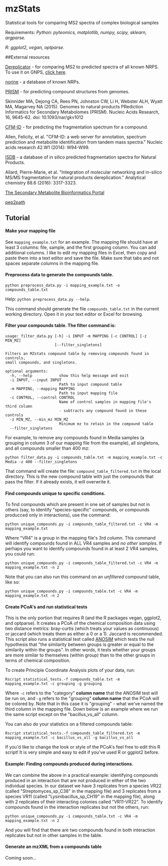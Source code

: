 # mzStats
Statistical tools for comparing MS2 spectra of complex biological samples

Requirements:
*Python: pyteomics, matplotlib, numpy, scipy, sklearn, argparse.*

*R: ggplot2, vegan, optparse.*

##External resources

[Dereplicator](http://cab.spbu.ru/software/dereplicator/) - for comparing MS2 to predicted spectra of all known NRPS. To use it on GNPS, [click here](http://gnps.ucsd.edu/ProteoSAFe/static/gnps-theoretical.jsp).

[norine](http://bioinfo.lifl.fr/norine/result.jsp?ID=NOR01048) - a database of known NRPs.

[PRISM](https://github.com/magarveylab/prism-releases) - for predicting compound structures from genomes.

Skinnider MA, Dejong CA, Rees PN, Johnston CW, Li H, Webster ALH, Wyatt MA, Magarvey NA (2015). Genomes to natural products PRediction Informatics for Secondary Metabolomes (PRISM). Nucleic Acids Research, 16, 9645-62. doi: 10.1093/nar/gkv1012

[CFM-ID](https://sourceforge.net/p/cfm-id/wiki/Home/) - for predicting the fragmentation spectrum for a compound.

Allen, Felicity, et al. "CFM-ID: a web server for annotation, spectrum prediction and metabolite identification from tandem mass spectra." Nucleic acids research 42.W1 (2014): W94-W99.

[ISDB](http://oolonek.github.io/ISDB/) - a database of in silico predicted fragmentation spectra for Natural Products.

Allard, Pierre-Marie, et al. "Integration of molecular networking and in-silico MS/MS fragmentation for natural products dereplication." Analytical chemistry 88.6 (2016): 3317-3323.

[The Secondary Metabolite Bioinformatics Portal](http://www.secondarymetabolites.org/)

[pep2path](http://pep2path.sourceforge.net/)

## Tutorial
 

#### Make your mapping file
See `mapping_example.txt` for an example. The mapping file should have at least 3 columns: file, sample, and the first grouping column. You can add additional columns. I like to edit my mapping files in Excel, then copy and paste them into a text editor and save the file. Make sure that tabs and not spaces separate columns in the mapping file.

#### Preprocess data to generate the compounds table.

```
python preprocess_data.py -i mapping_example.txt -o compounds_table.txt
```

Help: `python preprocess_data.py --help`.

This command should generate the file `compounds_table.txt` in the current working directory. Open it in your text editor or Excel for browsing.

#### Filter your compounds table. The filter command is: 

```
usage: filter_data.py [-h] -i INPUT -m MAPPING [-c CONTROL] [-z MIN_MZ]
                      [--filter_singletons]

Filters an MZstats compound table by removing compounds found in controls,
small compounds, and singletons.

optional arguments:
  -h, --help            show this help message and exit
  -i INPUT, --input INPUT
                        Path to input compound table
  -m MAPPING, --mapping MAPPING
                        Path to input mapping file
  -c CONTROL, --control CONTROL
                        Name of control samples in mapping file's third column
                        - subtracts any compound found in these controls
  -z MIN_MZ, --min_mz MIN_MZ
                        Minimum mz to retain in the compound table
  --filter_singletons
```

For example, to remove any compounds found in Media samples (a grouping in column 3 of our mapping file from the example), all singletons, and all compounds smaller than 400 mz:

```
python filter_data.py -i compounds_table.txt -m mapping_example.txt -c Media -z 400 --filter_singletons
```

That command will create the file: `compound_table_filtered.txt` in the local directory. This is the new compound table with just the compounds that pass the filter. If it already exists, it will overwrite it. 

#### Find compounds unique to specific conditions.
To find compounds which are present in one set of samples but not in others (say, to identify "species-specific" compounds, or compounds producced only in interactions), use the command:

```
python unique_compounds.py -i compounds_table_filtered.txt -c VR4 -m mapping_example.txt
```

Where "VR4" is a group in the mapping file's 3rd column. This command will identify compounds found in ALL VR4 samples and *no other samples*. If perhaps you want to identify compounds found in at least 2 VR4 samples, you could run:

```
python unique_compounds.py -i compounds_table_filtered.txt -c VR4 -m mapping_example.txt -n 2
```

Note that you can also run this command on an *unfiltered* compound table, like so:


```
python unique_compounds.py -i compounds_table.txt -c VR4 -m mapping_example.txt -n 2
```

#### Create PCoA's and run statistical tests

This is the only portion that requires R (and the R packages vegan, ggplot2, and optparse). It creates a PCoA of the chemical composition data using two distance metrics: bray-curtis (which treats your values as continuous) or jaccard (which treats them as either a 0 or a 1). Jaccard is recommended. This script also runs a statistical test called [ANOSIM](https://en.wikipedia.org/wiki/Analysis_of_similarities) which tests the null hypothesis that "the similarity between groups is greater or equal to the similarity within the groups". In other words, it tests whether your groups are more similar to themselves (within group) than to the other groups in terms of chemical composition. 

To create Principle Coordinate Analysis plots of your data, run:

```
Rscript statistical_tests.-f compounds_table.txt -m mapping_example.txt -c grouping -g grouping
```

Where `-c` refers to the "category" **column name** that the ANOSIM test will be run on, and `-g` refers to the "grouping" **column name** that the PCoA will be colored by. Note that in this case it is "grouping" - what we've named the third column in the mapping file. Down below is an example where we run the same script except on the "bacillus_vs_all" column. 

You can also do your statistics on a filtered compounds table:

```
Rscript statistical_tests.-f compounds_table_filtered.txt -m mapping_example.txt -c bacillus_vs_all -g bacillus_vs_all
```

If you'd like to change the look or style of the PCoA's feel free to edit this R script! It is very simple and easy to edit if you've used R or ggplot2 before.


#### Example: Finding compounds produced during interactions.

We can combine the above in a practical example: identifying compounds produced in an interaction that are not produced in either of the two individual species. In our dataset we have 3 replicates from a species VR22 (called "Streptomyces_sp_C38" in the mapping file) and 3 replicates from a species VR11 (called "Lysinibacillus_sp_CH19" in the mapping file), along with 2 replicates of their interacting colonies called "VR11-VR22". To identify compounds found in the interaction replicates but not the others, run:

```
python unique_compounds.py -i compounds_table.txt -c VR4 -m mapping_example.txt -n 2
```

And you will find that there are two compounds found in both interaction replicates but not in other samples in the table.

#### Generate an mzXML from a compounds table

Coming soon...
